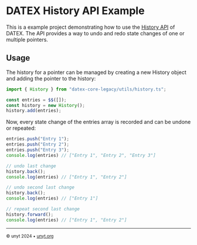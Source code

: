 # DATEX History API Example

This is a example project demonstrating how to use the [History API](https://docs.unyt.org/manual/datex/history) of DATEX.
The API provides a way to undo and redo state changes of one or multiple pointers.

## Usage
The history for a pointer can be managed by creating a new History object and adding the pointer to the history:

```ts
import { History } from "datex-core-legacy/utils/history.ts";

const entries = $$([]);
const history = new History();
history.add(entries);
```

Now, every state change of the entries array is recorded and can be undone or repeated:

```ts
entries.push("Entry 1");
entries.push("Entry 2");
entries.push("Entry 3");
console.log(entries) // ["Entry 1", "Entry 2", "Entry 3"]

// undo last change
history.back();
console.log(entries) // ["Entry 1", "Entry 2"]

// undo second last change
history.back();
console.log(entries) // ["Entry 1"]

// repeat second last change
history.forward();
console.log(entries) // ["Entry 1", "Entry 2"]
```


---

<sub>&copy; unyt 2024 • [unyt.org](https://unyt.org)</sub>
